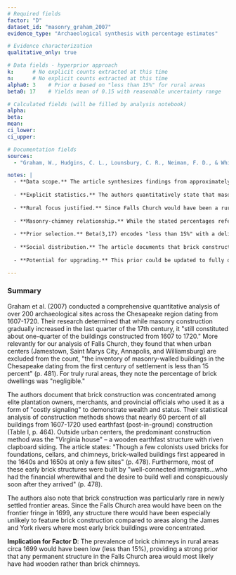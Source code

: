 ```yaml
---
# Required fields
factor: "D"
dataset_id: "masonry_graham_2007"
evidence_type: "Archaeological synthesis with percentage estimates"

# Evidence characterization
qualitative_only: true

# Data fields - hyperprior approach
k:      # No explicit counts extracted at this time
n:      # No explicit counts extracted at this time
alpha0: 3    # Prior α based on "less than 15%" for rural areas
beta0: 17    # Yields mean of 0.15 with reasonable uncertainty range

# Calculated fields (will be filled by analysis notebook)
alpha:  
beta:   
mean:   
ci_lower:
ci_upper:

# Documentation fields
sources:
  - "Graham, W., Hudgins, C. L., Lounsbury, C. R., Neiman, F. D., & Whittenburg, J. P. (2007). Adaptation and Innovation: Archaeological and Architectural Perspectives on the Seventeenth-Century Chesapeake. The William and Mary Quarterly, 64(3), 451–522. http://www.jstor.org/stable/25096728"

notes: |
  - **Data scope.** The article synthesizes findings from approximately 200+ archaeological sites in the Chesapeake region spanning 1607-1720, representing a ten-fold increase in the archaeological dataset compared to earlier studies like Carson et al. (1981).
  
  - **Explicit statistics.** The authors quantitatively state that masonry-walled buildings "still constituted about one-quarter [25%] of the buildings constructed from 1607 to 1720" but when urban centers (Jamestown, Saint Marys City, Annapolis, Williamsburg) are excluded, "the inventory of masonry-walled buildings in the Chesapeake dating from the first century of settlement is less than 15 percent" (p. 481).
  
  - **Rural focus justified.** Since Falls Church would have been a rural area in the Northern Virginia frontier circa 1699, we employ the rural percentage (<15%) rather than the aggregate including urban centers.
  
  - **Masonry-chimney relationship.** While the stated percentages refer to masonry walls rather than specifically brick chimneys, the article consistently treats masonry construction as an integrated package—if a building had masonry walls, it had masonry chimneys. The article notes that "fragments of brick and mortar turn up on seventeenth-century sites throughout the Chesapeake in sparing amounts, as if they were precious resources" (p. 478).
  
  - **Prior selection.** Beta(3,17) encodes "less than 15%" with a deliberate mean of 0.15 (3/20) and 95% CI ≈ [0.04, 0.31]. We chose this as a slightly conservative implementation of the "less than 15%" bound.
  
  - **Social distribution.** The article documents that brick construction was strongly associated with elite status and represented "costly signaling" primarily undertaken by "governors, councilors, and newly arrived immigrants with political and economic ties to Britain" (p. 484).
  
  - **Potential for upgrading.** This prior could be updated to fully quantitative if we obtain access to the complete dataset from the 200+ excavated sites analyzed in the article, particularly the site-by-site breakdown in Table I (p. 464) and any appendices.

---
```

### Summary

Graham et al. (2007) conducted a comprehensive quantitative analysis of over 200 archaeological sites across the Chesapeake region dating from 1607-1720. Their research determined that while masonry construction gradually increased in the last quarter of the 17th century, it "still constituted about one-quarter of the buildings constructed from 1607 to 1720." More relevantly for our analysis of Falls Church, they found that when urban centers (Jamestown, Saint Marys City, Annapolis, and Williamsburg) are excluded from the count, "the inventory of masonry-walled buildings in the Chesapeake dating from the first century of settlement is less than 15 percent" (p. 481). For truly rural areas, they note the percentage of brick dwellings was "negligible."

The authors document that brick construction was concentrated among elite plantation owners, merchants, and provincial officials who used it as a form of "costly signaling" to demonstrate wealth and status. Their statistical analysis of construction methods shows that nearly 60 percent of all buildings from 1607-1720 used earthfast (post-in-ground) construction (Table I, p. 464). Outside urban centers, the predominant construction method was the "Virginia house" – a wooden earthfast structure with riven clapboard siding. The article states: "Though a few colonists used bricks for foundations, cellars, and chimneys, brick-walled buildings first appeared in the 1640s and 1650s at only a few sites" (p. 478). Furthermore, most of these early brick structures were built by "well-connected immigrants...who had the financial wherewithal and the desire to build well and conspicuously soon after they arrived" (p. 478).

The authors also note that brick construction was particularly rare in newly settled frontier areas. Since the Falls Church area would have been on the frontier fringe in 1699, any structure there would have been especially unlikely to feature brick construction compared to areas along the James and York rivers where most early brick buildings were concentrated.

**Implication for Factor D**: The prevalence of brick chimneys in rural areas circa 1699 would have been low (less than 15%), providing a strong prior that any permanent structure in the Falls Church area would most likely have had wooden rather than brick chimneys. 